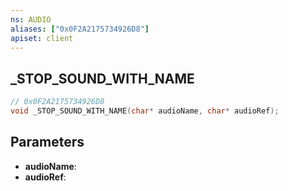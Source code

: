 ```yaml
---
ns: AUDIO
aliases: ["0x0F2A2175734926D8"]
apiset: client
---
```

## _STOP_SOUND_WITH_NAME

```c
// 0x0F2A2175734926D8
void _STOP_SOUND_WITH_NAME(char* audioName, char* audioRef);
```


## Parameters
* **audioName**:
* **audioRef**: